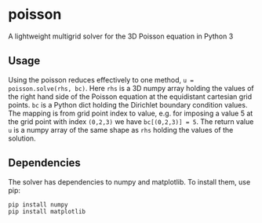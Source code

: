 # poisson
A lightweight multigrid solver for the 3D Poisson equation in Python 3

## Usage
Using the poisson reduces effectively to one method, `u = poisson.solve(rhs, bc)`.
Here `rhs` is a 3D numpy array holding the values of the right hand side of
the Poisson equation at the equidistant cartesian grid points. `bc` is a
Python dict holding the Dirichlet boundary condition values. The mapping is
from grid point index to value, e.g. for imposing a value 5 at the grid point
 with index `(0,2,3)` we have `bc[(0,2,3)] = 5`. The return value `u` is a 
 numpy array of the same shape as `rhs` holding the values of the solution.


## Dependencies
The solver has dependencies to numpy and matplotlib. To install them, use pip:

```
pip install numpy
pip install matplotlib
```

